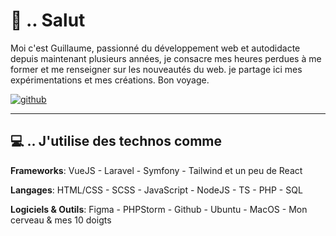 <!-- Inspiré par https://github.com/ombharatiya, merci. -->

[2.1]: https://raw.githubusercontent.com/iamgpe/iamgpe/main/github.png
[3.1]: https://raw.githubusercontent.com/iamgpe/iamgpe/main/expe.png

[2]: https://www.github.com/iamgpe

<!-- Présentation -->
# 👋 .. Salut 

Moi c'est Guillaume, passionné du développement web et autodidacte depuis maintenant plusieurs années, je consacre mes heures perdues à me former et me renseigner sur les nouveautés du web. je partage ici mes expérimentations et mes créations. Bon voyage.

[![github][2.1]][2]

---

<!-- Technos utilisées -->
## 💻 .. J'utilise des technos comme

**Frameworks**: VueJS - Laravel - Symfony - Tailwind et un peu de React

**Langages**: HTML/CSS - SCSS - JavaScript - NodeJS - TS - PHP - SQL

**Logiciels & Outils**: Figma - PHPStorm - Github - Ubuntu - MacOS - Mon cerveau & mes 10 doigts
